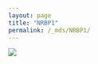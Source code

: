 ```yaml
---
layout: page
title: "NRBP1"
permalink: /_mds/NRBP1/
---
```


![](../../algns0/5HSAA073360_aln_report.png?raw=true)
